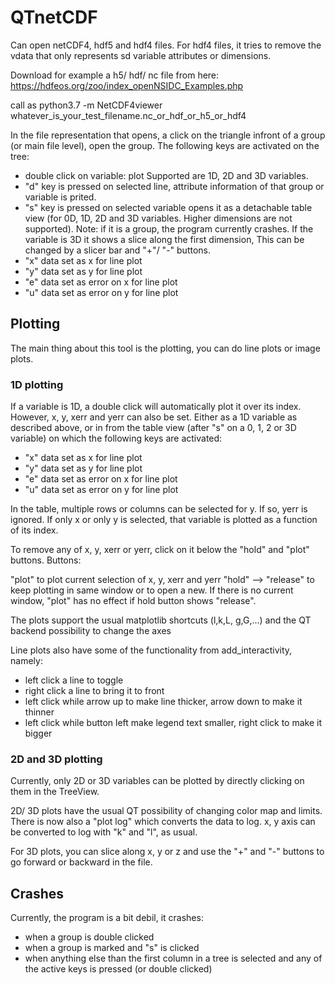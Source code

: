 # QTnetCDF

Can open netCDF4, hdf5 and hdf4 files. For hdf4 files, it tries to remove the vdata that only represents sd variable attributes or dimensions.

Download for example a h5/ hdf/ nc file from here: https://hdfeos.org/zoo/index_openNSIDC_Examples.php  

call as 
  python3.7 -m NetCDF4viewer whatever_is_your_test_filename.nc_or_hdf_or_h5_or_hdf4
  
  In the file representation that opens, a click on the triangle infront of a group (or main file level), open the group.
  The following keys are activated on the tree:
  * double click on variable: plot Supported are 1D, 2D and 3D variables.
  * "d" key is pressed on selected line, attribute information of that group or variable is prited.
  * "s" key is pressed on selected variable opens it as a detachable table view (for 0D, 1D, 2D and 3D variables. Higher dimensions are not supported). Note: if it is a group, the program currently crashes. If the variable is 3D it shows a slice along the first dimension, This can be changed by a slicer bar and "+"/ "-" buttons. 
  * "x" data set as x for line plot
  * "y" data set as y for line plot
  * "e" data set as error on x for line plot
  * "u" data set as error on y for line plot
  
  ## Plotting
  
  The main thing about this tool is the plotting, you can do line plots or image plots.
  
  ### 1D plotting
  
  If a variable is 1D, a double click will automatically plot it over its index. However, x, y, xerr and yerr can also be set. Either as a 1D variable as described above, or in from the table view (after "s" on a 0, 1, 2 or 3D variable) on which the following keys are activated: 
  
  * "x" data set as x for line plot
  * "y" data set as y for line plot
  * "e" data set as error on x for line plot
  * "u" data set as error on y for line plot
  
  In the table, multiple rows or columns can be selected for y. If so, yerr is ignored. If only x or only y is selected, that variable is plotted as a function of its index. 
  
  To remove any of x, y, xerr or yerr, click on it below the "hold" and "plot" buttons.
  Buttons:
  
  "plot" to plot current selection of x, y, xerr and yerr
  "hold" --> "release" to keep plotting in same window or to open a new. If there is no current window, "plot" has no effect if hold button shows "release". 
 
 The plots support the usual matplotlib shortcuts (l,k,L,  g,G,...) and the QT backend possibility to change the axes
 
 Line plots also have some of the functionality from add_interactivity, namely:
 
 * left click a line to toggle
 * right click a line to bring it to front
 * left click while arrow up to make line thicker, arrow down to make it thinner
 * left click while button left make legend text smaller, right click to make it bigger
 
 ### 2D and 3D plotting
 
 Currently, only 2D or 3D variables can be plotted by directly clicking on them in the TreeView.
 
 2D/ 3D plots have the usual QT possibility of changing color map and limits. There is now also a "plot log" which converts the data to log. x, y axis can be converted to log with "k" and "l", as usual. 
 
 For 3D plots, you can slice along x, y or z and use the "+" and "-" buttons to go forward or backward in the file.
 
 ## Crashes
 
 Currently, the program is a bit debil, it crashes:
 * when a group is double clicked
 * when a group is marked and "s" is clicked
 * when anything else than the first column in a tree is selected and any of the active keys is pressed (or double clicked)

 
 
 
  
  
